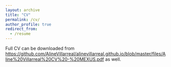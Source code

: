 ```yaml
---
layout: archive
title: "CV"
permalink: /cv/
author_profile: true
redirect_from:
  - /resume
---
```


Full CV can be downloaded from https://github.com/AlineVillarreal/alinevillarreal.github.io/blob/master/files/Aline%20Villarreal%20CV%20-%20MEXUS.pdf as well.
